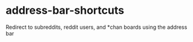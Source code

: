 # address-bar-shortcuts
Redirect to subreddits, reddit users, and *chan boards using the address bar
